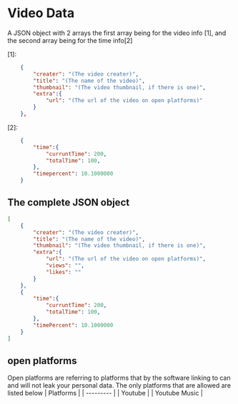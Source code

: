 
# Video Data
A JSON object with 2 arrays the first array being for the video info [1], and the second array being for the time info[2]

[1]:
```json
	{
		"creater": "(The video creater)",
        "title": "(The name of the video)",
        "thumbnail": "(The video thumbnail, if there is one)",
        "extra":{
            "url": "(The url of the video on open platforms)"
        }
	},
```

[2]:
```json
	{
		"time":{
            "curruntTime": 200,
            "totalTime": 100,
        },
        "timepercent": 10.1000000
	}
```

## The complete JSON object
```json
[
	{
		"creater": "(The video creater)",
        "title": "(The name of the video)",
        "thumbnail": "(The video thumbnail, if there is one)",
        "extra":{
            "url": "(The url of the video on open platforms)",
            "views": "",
            "likes": ""
        }
	},
	{
		"time":{
            "curruntTime": 200,
            "totalTime": 100,
        },
        "timePercent": 10.1000000
	}
]
```





## open platforms
Open platforms are referring to platforms that by the software linking to can and will not leak your personal data.  The only platforms that are allowed are listed below 
| Platforms |
| --------- |
| Youtube   |
| Youtube Music |


